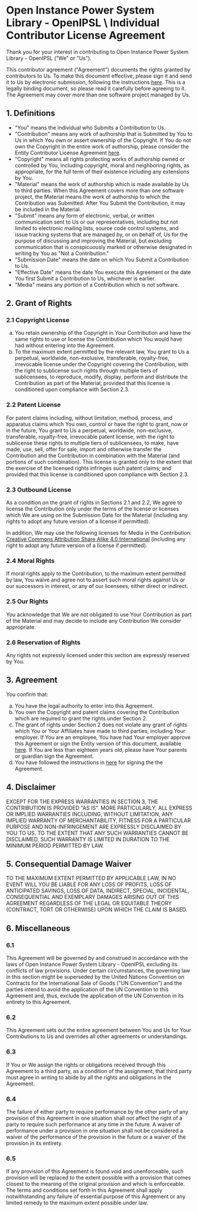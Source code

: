 # Open Instance Power System Library - OpenIPSL \ Individual Contributor License Agreement

Thank you for your interest in contributing to Open Instance Power System Library - OpenIPSL  ("We" or "Us").

This contributor agreement ("Agreement") documents the rights granted by contributors to Us. To make this document effective, please sign it and send it to Us by electronic submission, following the instructions [here](https://github.com/cla-assistant/github-action). This is a legally binding document, so please read it carefully before agreeing to it. The Agreement may cover more than one software project managed by Us.

## 1. Definitions

<ul>
<li>"You" means the individual who Submits a Contribution to Us.</li>
<li>"Contribution" means any work of authorship that is Submitted by You to Us in which You own or assert ownership of the Copyright. If You do not own the Copyright in the entire work of authorship, please consider the Entity Contributor License Agreement <a href="https://github.com/OpenIPSL/OpenIPSL/tree/master/OpenIPSL/Resources/legal/cla-entity.md">here</a>.</li>
<li>"Copyright" means all rights protecting works of authorship owned or controlled by You, including copyright, moral and neighboring rights, as appropriate, for the full term of their existence including any extensions by You.</li>

<li>"Material" means the work of authorship which is made available by Us to third parties. When this Agreement covers more than one software project, the Material means the work of authorship to which the Contribution was Submitted. After You Submit the Contribution, it may be included in the Material.</li>

<li>"Submit" means any form of electronic, verbal, or written communication sent to Us or our representatives, including but not limited to electronic mailing lists, source code control systems, and issue tracking systems that are managed by, or on behalf of, Us for the purpose of discussing and improving the Material, but excluding communication that is conspicuously marked or otherwise designated in writing by You as "Not a Contribution."</li>

<li>"Submission Date" means the date on which You Submit a Contribution to Us.</li>

<li>"Effective Date" means the date You execute this Agreement or the date You first Submit a Contribution to Us, whichever is earlier.</li>

<li>"Media" means any portion of a Contribution which is not software.</li>
</ul>

## 2. Grant of Rights

### 2.1 Copyright License

<ol type="a">
  <li>You retain ownership of the Copyright in Your Contribution and have the same rights to use or license the Contribution which You would have had without entering into the Agreement.</li>
  <li>To the maximum extent permitted by the relevant law, You grant to Us a perpetual, worldwide, non-exclusive, transferable, royalty-free, irrevocable license under the Copyright covering the Contribution, with the right to sublicense such rights through multiple tiers of sublicensees, to reproduce, modify, display, perform and distribute the Contribution as part of the Material; provided that this license is conditioned upon compliance with Section 2.3.</li>
</ol>

### 2.2 Patent License

For patent claims including, without limitation, method, process, and apparatus claims which You own, control or have the right to grant, now or in the future, You grant to Us a perpetual, worldwide, non-exclusive, transferable, royalty-free, irrevocable patent license, with the right to sublicense these rights to multiple tiers of sublicensees, to make, have made, use, sell, offer for sale, import and otherwise transfer the Contribution and the Contribution in combination with the Material (and portions of such combination). This license is granted only to the extent that the exercise of the licensed rights infringes such patent claims; and provided that this license is conditioned upon compliance with Section 2.3.

### 2.3 Outbound License

As a condition on the grant of rights in Sections 2.1 and 2.2, We agree to license the Contribution only under the terms of the license or licenses which We are using on the Submission Date for the Material (including any rights to adopt any future version of a license if permitted).

In addition, We may use the following licenses for Media in the Contribution: [Creative Commons Attribution Share Alike 4.0 International](https://creativecommons.org/licenses/by-sa/4.0/) (including any right to adopt any future version of a license if permitted).

### 2.4 Moral Rights

If moral rights apply to the Contribution, to the maximum extent permitted by law, You waive and agree not to assert such moral rights against Us or our successors in interest, or any of our licensees, either direct or indirect.

### 2.5 Our Rights

You acknowledge that We are not obligated to use Your Contribution as part of the Material and may decide to include any Contribution We consider appropriate.

### 2.6 Reservation of Rights 

Any rights not expressly licensed under this section are expressly reserved by You.

## 3. Agreement

You confirm that:

<ol type="a">
  <li> You have the legal authority to enter into this Agreement.</li>
  <li> You own the Copyright and patent claims covering the Contribution which are required to grant the rights under Section 2.</li>
  <li> The grant of rights under Section 2 does not violate any grant of rights which You or Your Affiliates have made to third parties, including Your employer.  If You are an employee, You have had Your employer approve this Agreement or sign the Entity version of this document, available <a href="https://github.com/OpenIPSL/OpenIPSL/tree/master/OpenIPSL/Resources/legal/cla-entity.md">here</a>. If You are less than eighteen years old, please have Your parents or guardian sign the Agreement.</li>
  <li> You have followed the instructions in <a href="https://github.com/cla-assistant/github-action">here</a> for signing the the Agreement.</li>
</ol>


## 4. Disclaimer

EXCEPT FOR THE EXPRESS WARRANTIES IN SECTION 3, THE CONTRIBUTION IS PROVIDED "AS IS". MORE PARTICULARLY, ALL EXPRESS OR IMPLIED WARRANTIES INCLUDING, WITHOUT LIMITATION, ANY IMPLIED WARRANTY OF MERCHANTABILITY, FITNESS FOR A PARTICULAR PURPOSE AND NON-INFRINGEMENT ARE EXPRESSLY DISCLAIMED BY YOU TO US. TO THE EXTENT THAT ANY SUCH WARRANTIES CANNOT BE DISCLAIMED, SUCH WARRANTY IS LIMITED IN DURATION TO THE MINIMUM PERIOD PERMITTED BY LAW.

## 5. Consequential Damage Waiver

TO THE MAXIMUM EXTENT PERMITTED BY APPLICABLE LAW, IN NO EVENT WILL YOU BE LIABLE FOR ANY LOSS OF PROFITS, LOSS OF ANTICIPATED SAVINGS, LOSS OF DATA, INDIRECT, SPECIAL, INCIDENTAL, CONSEQUENTIAL AND EXEMPLARY DAMAGES ARISING OUT OF THIS AGREEMENT REGARDLESS OF THE LEGAL OR EQUITABLE THEORY (CONTRACT, TORT OR OTHERWISE) UPON WHICH THE CLAIM IS BASED.

## 6. Miscellaneous

### 6.1 
This Agreement will be governed by and construed in accordance with the laws of Open Instance Power System Library - OpenIPSL excluding its conflicts of law provisions. Under certain circumstances, the governing law in this section might be superseded by the United Nations Convention on Contracts for the International Sale of Goods ("UN Convention") and the parties intend to avoid the application of the UN Convention to this Agreement and, thus, exclude the application of the UN Convention in its entirety to this Agreement.

### 6.2 
This Agreement sets out the entire agreement between You and Us for Your Contributions to Us and overrides all other agreements or understandings.

### 6.3  
If You or We assign the rights or obligations received through this Agreement to a third party, as a condition of the assignment, that third party must agree in writing to abide by all the rights and obligations in the Agreement.

### 6.4 
The failure of either party to require performance by the other party of any provision of this Agreement in one situation shall not affect the right of a party to require such performance at any time in the future. A waiver of performance under a provision in one situation shall not be considered a waiver of the performance of the provision in the future or a waiver of the provision in its entirety.

### 6.5 
If any provision of this Agreement is found void and unenforceable, such provision will be replaced to the extent possible with a provision that comes closest to the meaning of the original provision and which is enforceable. The terms and conditions set forth in this Agreement shall apply notwithstanding any failure of essential purpose of this Agreement or any limited remedy to the maximum extent possible under law.